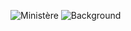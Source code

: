![Ministère](https://github.com/mahf-TB/VueLaravel-O-GECA/assets/110841675/0eb54ceb-a285-4dc8-a6a9-d0d0f337d012)
![Background](https://github.com/mahf-TB/VueLaravel-O-GECA/assets/110841675/02cdc134-9286-4637-8efd-f2914d1f2bfa)
